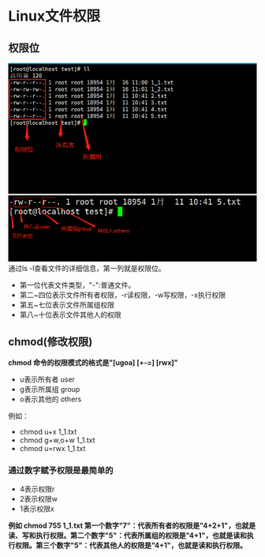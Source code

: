 # Linux文件权限
## 权限位
![](../pic/linux/linuxqx.png)
![](../pic/linux/linuxqx2.png)
通过ls -l查看文件的详细信息，第一列就是权限位。<br>
* 第一位代表文件类型，"-":普通文件。
* 第二~四位表示文件所有者权限，-r读权限，-w写权限，-x执行权限
* 第五~七位表示文件所属组权限
* 第八~十位表示文件其他人的权限
## chmod(修改权限)
**chmod 命令的权限模式的格式是"[ugoa] [+-=] [rwx]"**
* u表示所有者 user
* g表示所属组 group
* o表示其他的 others

例如：<br>
* chmod u+x 1_1.txt
* chmod g+w,o+w 1_1.txt
* chmod u=rwx 1_1.txt

### 通过数字赋予权限是最简单的
* 4表示权限r
* 2表示权限w
* 1表示权限x

**例如  chmod 755 1_1.txt   第一个数字"7"：代表所有者的权限是"4+2+1"，也就是读、写和执行权限。第二个数字"5"：代表所属组的权限是"4+1"，也就是读和执行权限。第三个数字"5"：代表其他人的权限是"4+1"，也就是读和执行权限。**
